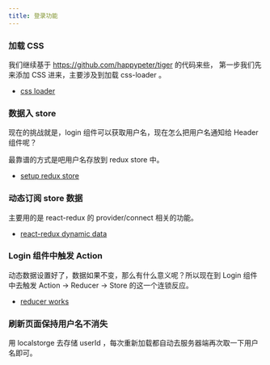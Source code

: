 ```yaml
---
title: 登录功能
---
```


### 加载 CSS

我们继续基于  https://github.com/happypeter/tiger 的代码来些，
第一步我们先来添加 CSS 进来，主要涉及到加载 css-loader 。


- [css loader](https://github.com/happypeter/tiger/commit/3ebff06bc8da58e66b30265c26d24941ddf51b1d)


### 数据入 store

现在的挑战就是，login 组件可以获取用户名，现在怎么把用户名通知给 Header 组件呢？

最靠谱的方式是吧用户名存放到 redux store 中。

- [setup redux store](https://github.com/happypeter/tiger/commit/9641c6925e9ac721eac7b6f7e4a6f376c03181d0)


### 动态订阅 store 数据

主要用的是 react-redux 的 provider/connect 相关的功能。

- [react-redux dynamic data](https://github.com/happypeter/tiger/commit/9fe7ad422b95ea2fe45644ec3ad3fc0a16d7d394)


### Login 组件中触发 Action

动态数据设置好了，数据如果不变，那么有什么意义呢？所以现在到 Login 组件中去触发 Action -> Reducer -> Store 的这一个连锁反应。

- [reducer works](https://github.com/happypeter/tiger/commit/67e4dfb883d4f435d613ee9719b220963ab9266c)


### 刷新页面保持用户名不消失

用 localstorge 去存储 userId ，每次重新加载都自动去服务器端再次取一下用户名即可。
